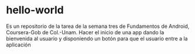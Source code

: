 # hello-world
Es un repositorio de la tarea de la semana tres de Fundamentos de Android, Coursera-Gob de Col.-Unam. Hacer el inicio de una app dando la bienvenida al usuario y disponiendo un botón para que el usuario entre a la aplicación
